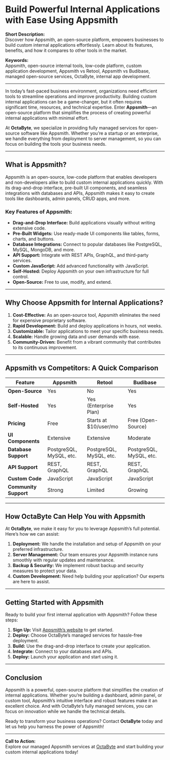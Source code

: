# Build Powerful Internal Applications with Ease Using Appsmith

**Short Description:**  
Discover how Appsmith, an open-source platform, empowers businesses to build custom internal applications effortlessly. Learn about its features, benefits, and how it compares to other tools in the market.

**Keywords:**  
Appsmith, open-source internal tools, low-code platform, custom application development, Appsmith vs Retool, Appsmith vs Budibase, managed open-source services, OctaByte, internal app development.

---

In today’s fast-paced business environment, organizations need efficient tools to streamline operations and improve productivity. Building custom internal applications can be a game-changer, but it often requires significant time, resources, and technical expertise. Enter **Appsmith**—an open-source platform that simplifies the process of creating powerful internal applications with minimal effort.

At **OctaByte**, we specialize in providing fully managed services for open-source software like Appsmith. Whether you’re a startup or an enterprise, we handle everything from deployment to server management, so you can focus on building the tools your business needs.

---

## What is Appsmith?

Appsmith is an open-source, low-code platform that enables developers and non-developers alike to build custom internal applications quickly. With its drag-and-drop interface, pre-built UI components, and seamless integrations with databases and APIs, Appsmith makes it easy to create tools like dashboards, admin panels, CRUD apps, and more.

### Key Features of Appsmith:
- **Drag-and-Drop Interface:** Build applications visually without writing extensive code.
- **Pre-Built Widgets:** Use ready-made UI components like tables, forms, charts, and buttons.
- **Database Integrations:** Connect to popular databases like PostgreSQL, MySQL, MongoDB, and more.
- **API Support:** Integrate with REST APIs, GraphQL, and third-party services.
- **Custom JavaScript:** Add advanced functionality with JavaScript.
- **Self-Hosted:** Deploy Appsmith on your own infrastructure for full control.
- **Open-Source:** Free to use, modify, and extend.

---

## Why Choose Appsmith for Internal Applications?

1. **Cost-Effective:** As an open-source tool, Appsmith eliminates the need for expensive proprietary software.
2. **Rapid Development:** Build and deploy applications in hours, not weeks.
3. **Customizable:** Tailor applications to meet your specific business needs.
4. **Scalable:** Handle growing data and user demands with ease.
5. **Community-Driven:** Benefit from a vibrant community that contributes to its continuous improvement.

---

## Appsmith vs Competitors: A Quick Comparison

| Feature                | Appsmith               | Retool                 | Budibase               |
|------------------------|------------------------|------------------------|------------------------|
| **Open-Source**        | Yes                    | No                     | Yes                    |
| **Self-Hosted**        | Yes                    | Yes (Enterprise Plan)  | Yes                    |
| **Pricing**            | Free                   | Starts at $10/user/mo  | Free (Open-Source)     |
| **UI Components**      | Extensive              | Extensive              | Moderate               |
| **Database Support**   | PostgreSQL, MySQL, etc.| PostgreSQL, MySQL, etc.| PostgreSQL, MySQL, etc.|
| **API Support**        | REST, GraphQL          | REST, GraphQL          | REST, GraphQL          |
| **Custom Code**        | JavaScript             | JavaScript             | JavaScript             |
| **Community Support**  | Strong                 | Limited                | Growing                |

---

## How OctaByte Can Help You with Appsmith

At **OctaByte**, we make it easy for you to leverage Appsmith’s full potential. Here’s how we can assist:
1. **Deployment:** We handle the installation and setup of Appsmith on your preferred infrastructure.
2. **Server Management:** Our team ensures your Appsmith instance runs smoothly with regular updates and maintenance.
3. **Backup & Security:** We implement robust backup and security measures to protect your data.
4. **Custom Development:** Need help building your application? Our experts are here to assist.

---

## Getting Started with Appsmith

Ready to build your first internal application with Appsmith? Follow these steps:
1. **Sign Up:** Visit [Appsmith’s website](https://www.appsmith.com) to get started.
2. **Deploy:** Choose OctaByte’s managed services for hassle-free deployment.
3. **Build:** Use the drag-and-drop interface to create your application.
4. **Integrate:** Connect to your databases and APIs.
5. **Deploy:** Launch your application and start using it.

---

## Conclusion

Appsmith is a powerful, open-source platform that simplifies the creation of internal applications. Whether you’re building a dashboard, admin panel, or custom tool, Appsmith’s intuitive interface and robust features make it an excellent choice. And with OctaByte’s fully managed services, you can focus on innovation while we handle the technical details.

Ready to transform your business operations? Contact **OctaByte** today and let us help you harness the power of Appsmith!

---

**Call to Action:**  
Explore our managed Appsmith services at [OctaByte](https://octabyte.io) and start building your custom internal applications today!